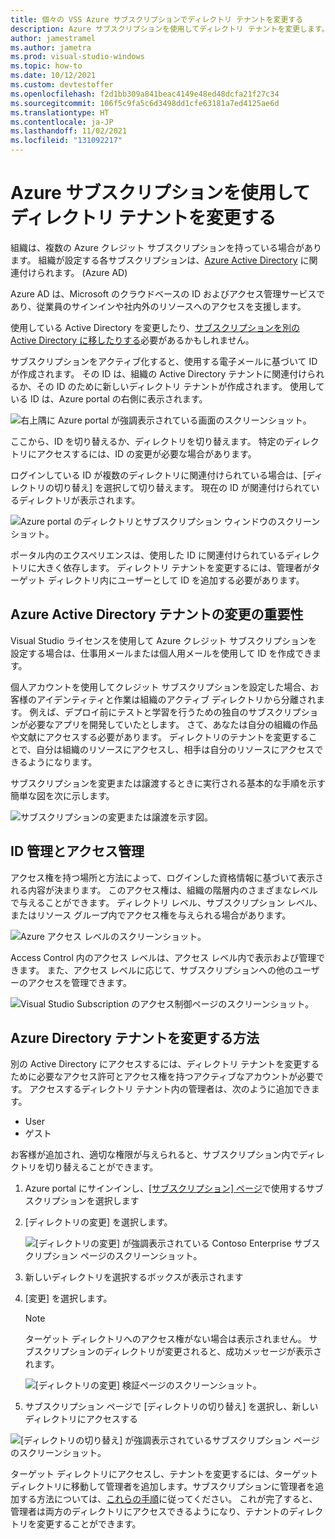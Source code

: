 ```yaml
---
title: 個々の VSS Azure サブスクリプションでディレクトリ テナントを変更する
description: Azure サブスクリプションを使用してディレクトリ テナントを変更します。
author: jamestramel
ms.author: jametra
ms.prod: visual-studio-windows
ms.topic: how-to
ms.date: 10/12/2021
ms.custom: devtestoffer
ms.openlocfilehash: f2d1bb309a841beac4149e48ed48dcfa21f27c34
ms.sourcegitcommit: 106f5c9fa5c6d3498dd1cfe63181a7ed4125ae6d
ms.translationtype: HT
ms.contentlocale: ja-JP
ms.lasthandoff: 11/02/2021
ms.locfileid: "131092217"
---
```

# <a name="change-directory-tenants-with-your-azure-subscriptions"></a>Azure サブスクリプションを使用してディレクトリ テナントを変更する  

組織は、複数の Azure クレジット サブスクリプションを持っている場合があります。 組織が設定する各サブスクリプションは、[Azure Active Directory](../../active-directory/fundamentals/active-directory-whatis.md) に関連付けられます。 (Azure AD)  

Azure AD は、Microsoft のクラウドベースの ID およびアクセス管理サービスであり、従業員のサインインや社内外のリソースへのアクセスを支援します。  

使用している Active Directory を変更したり、[サブスクリプションを別の Active Directory に移したりする](../../role-based-access-control/transfer-subscription.md)必要があるかもしれません。  

サブスクリプションをアクティブ化すると、使用する電子メールに基づいて ID が作成されます。 その ID は、組織の Active Directory テナントに関連付けられるか、その ID のために新しいディレクトリ テナントが作成されます。 使用している ID は、Azure portal の右側に表示されます。  

![右上隅に Azure portal が強調表示されている画面のスクリーンショット。](media/how-to-change-directory-tenants-visual-studio-azure/identity.png "ログインした ID は、Azure portal の右上隅です。")  

ここから、ID を切り替えるか、ディレクトリを切り替えます。 特定のディレクトリにアクセスするには、ID の変更が必要な場合があります。  

ログインしている ID が複数のディレクトリに関連付けられている場合は、[ディレクトリの切り替え] を選択して切り替えます。 現在の ID が関連付けられているディレクトリが表示されます。  

![Azure portal のディレクトリとサブスクリプション ウィンドウのスクリーンショット。](media/how-to-change-directory-tenants-visual-studio-azure/switch-directory.png "[ディレクトリの切り替え] をクリックしてディレクトリを切り替えます。必要なディレクトリを選択します。")  

ポータル内のエクスペリエンスは、使用した ID に関連付けられているディレクトリに大きく依存します。 ディレクトリ テナントを変更するには、管理者がターゲット ディレクトリ内にユーザーとして ID を追加する必要があります。  

## <a name="importance-of-changing-your-azure-active-directory-tenant"></a>Azure Active Directory テナントの変更の重要性  

Visual Studio ライセンスを使用して Azure クレジット サブスクリプションを設定する場合は、仕事用メールまたは個人用メールを使用して ID を作成できます。  

個人アカウントを使用してクレジット サブスクリプションを設定した場合、お客様のアイデンティティと作業は組織のアクティブ ディレクトリから分離されます。 例えば、デプロイ前にテストと学習を行うための独自のサブスクリプションが必要なアプリを開発していたとします。 さて、あなたは自分の組織の作品や文献にアクセスする必要があります。 ディレクトリのテナントを変更することで、自分は組織のリソースにアクセスし、相手は自分のリソースにアクセスできるようになります。  

サブスクリプションを変更または譲渡するときに実行される基本的な手順を示す簡単な図を次に示します。

![サブスクリプションの変更または譲渡を示す図。](media/how-to-change-directory-tenants-visual-studio-azure/change-diagram.png "サブスクリプションを変更または譲渡するとどうなるかを示す図。")  

## <a name="identity-and-access-management"></a>ID 管理とアクセス管理

アクセス権を持つ場所と方法によって、ログインした資格情報に基づいて表示される内容が決まります。 このアクセス権は、組織の階層内のさまざまなレベルで与えることができます。 ディレクトリ レベル、サブスクリプション レベル、またはリソース グループ内でアクセス権を与えられる場合があります。  

![Azure アクセス レベルのスクリーンショット。](media/how-to-change-directory-tenants-visual-studio-azure/access-management.png "Azure で使用できるアクセス レベル。")  

Access Control 内のアクセス レベルは、アクセス レベル内で表示および管理できます。 また、アクセス レベルに応じて、サブスクリプションへの他のユーザーのアクセスを管理できます。  

![Visual Studio Subscription のアクセス制御ページのスクリーンショット。](media/how-to-change-directory-tenants-visual-studio-azure/access-control.png "サブスクリプションへのアクセスを管理します。")

## <a name="how-to-change-your-azure-directory-tenant"></a>Azure Directory テナントを変更する方法

別の Active Directory にアクセスするには、ディレクトリ テナントを変更するために必要なアクセス許可とアクセス権を持つアクティブなアカウントが必要です。 アクセスするディレクトリ テナント内の管理者は、次のように追加できます。

* User
* ゲスト  

お客様が追加され、適切な権限が与えられると、サブスクリプション内でディレクトリを切り替えることができます。  

1. Azure portal にサインインし、[[サブスクリプション] ページ](https://portal.azure.com/#blade/Microsoft_Azure_Billing/SubscriptionsBlade)で使用するサブスクリプションを選択します  
2. [ディレクトリの変更] を選択します。  

    ![[ディレクトリの変更] が強調表示されている Contoso Enterprise サブスクリプション ページのスクリーンショット。](media/how-to-change-directory-tenants-visual-studio-azure/change-directory.png "[ディレクトリの変更] を選択します。") 
3. 新しいディレクトリを選択するボックスが表示されます  
4. [変更] を選択します。  

    > [!NOTE]
    > ターゲット ディレクトリへのアクセス権がない場合は表示されません。 サブスクリプションのディレクトリが変更されると、成功メッセージが表示されます。  

    ![[ディレクトリの変更] 検証ページのスクリーンショット。](media/how-to-change-directory-tenants-visual-studio-azure/change-button.png "ドロップダウンからディレクトリを選択し、[変更] ボタンをクリックします。")
5. サブスクリプション ページで [ディレクトリの切り替え] を選択し、新しいディレクトリにアクセスする  

  ![[ディレクトリの切り替え] が強調表示されているサブスクリプション ページのスクリーンショット。](media/how-to-change-directory-tenants-visual-studio-azure/switch-directories-outlined.png "[ディレクトリの切り替え] をクリックして、新しいディレクトリにアクセスします。")

ターゲット ディレクトリにアクセスし、テナントを変更するには、ターゲット ディレクトリに移動して管理者を追加します。サブスクリプションに管理者を追加する方法については、[これらの手順](/visualstudio/subscriptions/cloud-admin.md)に従ってください。 これが完了すると、管理者は両方のディレクトリにアクセスできるようになり、テナントのディレクトリを変更することができます。  
